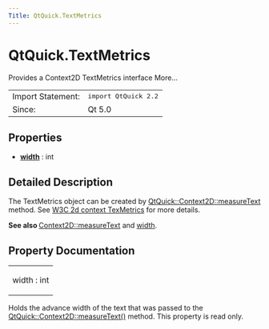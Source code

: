 ```yaml
---
Title: QtQuick.TextMetrics
---
```


# QtQuick.TextMetrics

<span class="subtitle"></span>
<!-- $$$TextMetrics-brief -->
<p>Provides a Context2D TextMetrics interface More...</p>
<!-- @@@TextMetrics -->
<table class="alignedsummary">
<tr><td class="memItemLeft rightAlign topAlign"> Import Statement:</td><td class="memItemRight bottomAlign"> </b><tt>import QtQuick 2.2</tt></td></tr><tr><td class="memItemLeft rightAlign topAlign"> Since:</td><td class="memItemRight bottomAlign">  Qt 5.0</td></tr></table><ul>
</ul>
<h2>Properties</h2>
<ul>
<li class="fn"><b><b><a href="#width-prop">width</a></b></b> : int</li>
</ul>
<!-- $$$TextMetrics-description -->
<h2>Detailed Description</h2>
<p>The TextMetrics object can be created by <a href="QtQuick.Context2D.md#measureText-method">QtQuick::Context2D::measureText</a> method. See <a href="http://www.w3.org/TR/2dcontext/#textmetrics">W3C 2d context TexMetrics</a> for more details.</p>
<p><b>See also </b><a href="QtQuick.Context2D.md#measureText-method">Context2D::measureText</a> and <a href="#width-prop">width</a>.</p>
<!-- @@@TextMetrics -->
<h2>Property Documentation</h2>
<!-- $$$width -->
<table class="qmlname"><tr valign="top"><td class="tblQmlPropNode"><p><span class="name">width</span> : <span class="type">int</span></p></td></tr></table><p>Holds the advance width of the text that was passed to the <a href="QtQuick.Context2D.md#measureText-method">QtQuick::Context2D::measureText()</a> method. This property is read only.</p>
<!-- @@@width -->
<br/>
